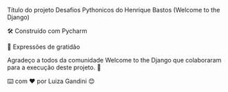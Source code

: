 Título do projeto
Desafios Pythonicos do Henrique Bastos (Welcome to the Django)

🛠️ Construído com
Pycharm

🎁 Expressões de gratidão

Agradeço a todos da comunidade Welcome to the Django que colaboraram para a execução deste projeto. 📢

⌨️ com ❤️ por Luiza Gandini 😊
